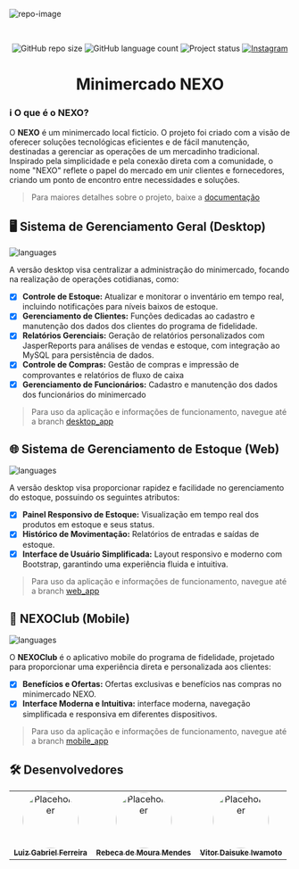 ![repo-image](https://github.com/user-attachments/assets/608bd27e-757a-44c8-924a-ef7edf612173)

<br>

<p align="center">
    <img src="https://img.shields.io/github/repo-size/ferreiraluizga/nexo?" alt="GitHub repo size"/>
    <img src="https://img.shields.io/badge/languages-8-blue" alt="GitHub language count"/>
    <img src="https://img.shields.io/badge/status-completed-green" alt="Project status"/>
    <a href="#" title="Instagram">
        <img src="https://img.shields.io/badge/-Instagram-5c5756?labelColor=blue&logo=instagram&logoColor=white&link=LINK-DO-SEU-INSTAGRAM" alt="Instagram"/>
    </a>
</p>

<h1 align="center">Minimercado NEXO</h1>

### ℹ O que é o NEXO?
O **NEXO** é um minimercado local fictício. O projeto foi criado com a visão de oferecer soluções tecnológicas eficientes e de fácil manutenção, destinadas a gerenciar as operações de um mercadinho tradicional. Inspirado pela simplicidade e pela conexão direta com a comunidade, o nome "NEXO" reflete o papel do mercado em unir clientes e fornecedores, criando um ponto de encontro entre necessidades e soluções.

> Para maiores detalhes sobre o projeto, baixe a [documentação](https://github.com/user-attachments/files/17881984/doc_nexo.pdf)

## 🖥️ Sistema de Gerenciamento Geral (Desktop)

![languages](https://skillicons.dev/icons?i=java,mysql)

A versão desktop visa centralizar a administração do minimercado, focando na realização de operações cotidianas, como:

- [x] **Controle de Estoque:** Atualizar e monitorar o inventário em tempo real, incluindo notificações para níveis baixos de estoque.
- [x] **Gerenciamento de Clientes:** Funções dedicadas ao cadastro e manutenção dos dados dos clientes do programa de fidelidade.
- [x] **Relatórios Gerenciais:** Geração de relatórios personalizados com JasperReports para análises de vendas e estoque, com integração ao MySQL para persistência de dados.
- [x] **Controle de Compras:** Gestão de compras e impressão de comprovantes e relatórios de fluxo de caixa
- [x] **Gerenciamento de Funcionários:** Cadastro e manutenção dos dados dos funcionários do minimercado

> Para uso da aplicação e informações de funcionamento, navegue até a branch [desktop_app](https://github.com/ferreiraluizga/nexo/tree/desktop_app)

## 🌐 Sistema de Gerenciamento de Estoque (Web)

![languages](https://skillicons.dev/icons?i=php,html,css,js,bootstrap,mysql)

A versão desktop visa proporcionar rapidez e facilidade no gerenciamento do estoque, possuindo os seguintes atributos:

- [x] **Painel Responsivo de Estoque:** Visualização em tempo real dos produtos em estoque e seus status.
- [x] **Histórico de Movimentação:** Relatórios de entradas e saídas de estoque.
- [x] **Interface de Usuário Simplificada:** Layout responsivo e moderno com Bootstrap, garantindo uma experiência fluida e intuitiva.

> Para uso da aplicação e informações de funcionamento, navegue até a branch [web_app](https://github.com/ferreiraluizga/nexo/tree/web_app)

## 📱 NEXOClub (Mobile)

![languages](https://skillicons.dev/icons?i=kotlin,sqlite)

O **NEXOClub** é o aplicativo mobile do programa de fidelidade, projetado para proporcionar uma experiência direta e personalizada aos clientes:

- [x] **Benefícios e Ofertas:** Ofertas exclusivas e benefícios nas compras no minimercado NEXO.
- [x] **Interface Moderna e Intuitiva:** interface moderna, navegação simplificada e responsiva em diferentes dispositivos.

> Para uso da aplicação e informações de funcionamento, navegue até a branch [mobile_app](https://github.com/ferreiraluizga/nexo/tree/mobile_app)

## 🛠️ Desenvolvedores

<table border="0" style="border-collapse: collapse;">
  <tr>
    <td align="center" style="border: none;">
      <a href="https://github.com/ferreiraluizga">
        <img src="https://github.com/user-attachments/assets/b8926ea3-be80-475d-9b2d-f4e882916675" width="100px" style="border-radius: 50%;" alt="Placeholder"/><br>
        <sub>
          <b>Luiz Gabriel Ferreira</b>
        </sub>
      </a>
    </td>
    <td align="center" style="border: none;">
      <a href="https://github.com/RebecadeMouraMendes">
        <img src="https://github.com/user-attachments/assets/38f7f200-6a5a-47e6-b365-9f3c4651db4d" width="100px" style="border-radius: 50%;" alt="Placeholder"/><br>
        <sub>
          <b>Rebeca de Moura Mendes</b>
        </sub>
      </a>
    </td>
    <td align="center" style="border: none;">
      <a href="https://github.com/Daisukeiw">
        <img src="https://github.com/user-attachments/assets/cceb179a-5a49-46d4-b4b3-f6e17c06099b" width="100px" style="border-radius: 50%;" alt="Placeholder"/><br>
        <sub>
          <b>Vitor Daisuke Iwamoto</b>
        </sub>
      </a>
    </td>
  </tr>
</table>
